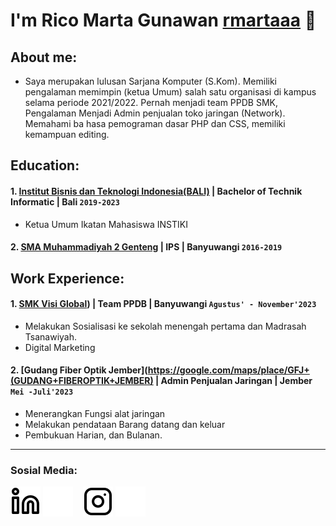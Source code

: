 # I'm Rico Marta Gunawan [rmartaaa](https://www.instagram.com/rmartaaa/) 👋
## About me:
- Saya merupakan lulusan Sarjana Komputer (S.Kom). Memiliki pengalaman memimpin (ketua Umum) salah satu organisasi di kampus selama periode 2021/2022. Pernah menjadi team PPDB SMK, Pengalaman Menjadi Admin penjualan toko jaringan (Network). Memahami ba
hasa pemograman dasar PHP dan CSS, memiliki kemampuan editing.

## Education:

#### 1. [Institut Bisnis dan Teknologi Indonesia(BALI)](https://instiki.ac.id/) | Bachelor of Technik Informatic | Bali `2019-2023`
   - Ketua Umum Ikatan Mahasiswa INSTIKI
#### 2. [SMA Muhammadiyah 2 Genteng](http://muhagenteng.sch.id/id/) | IPS | Banyuwangi `2016-2019`


## Work Experience:
#### 1. [SMK Visi Global](https://www.google.com/maps/place/SMK+Visi+Global/@-8.4523362,111.9252777,8z/data=!4m10!1m2!2m1!1ssmk+visi!3m6!1s0x2dd3fe9f52938807:0xfb8d7212bae196cd!8m2!3d-8.4523362!4d114.2324066!15sCghzbWsgdmlzaZIBGnZvY2F0aW9uYWxfdHJhaW5pbmdfc2Nob29s4AEA!16s%2Fg%2F12hm3hh_y?entry=ttu)) | Team PPDB | Banyuwangi `Agustus' - November'2023`
   - Melakukan Sosialisasi ke sekolah menengah pertama dan Madrasah Tsanawiyah.
   - Digital Marketing
#### 2. [Gudang Fiber Optik Jember](https://google.com/maps/place/GFJ+(GUDANG+FIBEROPTIK+JEMBER) | Admin Penjualan Jaringan | Jember `Mei -Juli'2023`
   - Menerangkan Fungsi alat jaringan
   - Melakukan pendataan Barang datang dan keluar
   - Pembukuan Harian, dan Bulanan.
---


### Sosial Media:

[![website](./img/linkedin-light.svg)](https://id.linkedin.com/in/rico-marta-gunawan-42567b233#gh-light-mode-only)
[![website](./img/linkedin-dark.svg)](https://id.linkedin.com/in/rico-marta-gunawan-42567b233#gh-dark-mode-only)
&nbsp;&nbsp;
[![website](./img/instagram-light.svg)](https://www.instagram.com/rmartaaa/#gh-light-mode-only)
[![website](./img/instagram-dark.svg)](https://www.instagram.com/rmartaaa/#gh-dark-mode-only)



[webdev]: https://github.com/rmartaaa?tab=stars
